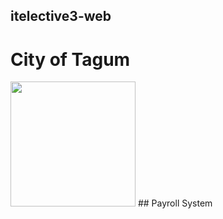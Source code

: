 ## itelective3-web
# **City of Tagum**
<img src="https://user-images.githubusercontent.com/121182590/208959009-08ed3c1c-a03d-438d-b6c2-720b02d34792.jpg" width="200" height="200" />
## Payroll System


